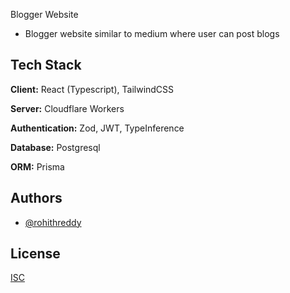 Blogger Website

- Blogger website similar to medium where user can post blogs
## Tech Stack

**Client:** React (Typescript), TailwindCSS

**Server:** Cloudflare Workers

**Authentication:** Zod, JWT, TypeInference

**Database:** Postgresql

**ORM:** Prisma



## Authors

- [@rohithreddy](https://www.github.com/rohithreddy009)


## License

[ISC](https://choosealicense.com/licenses/isc/)

